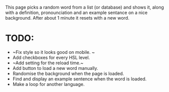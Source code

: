 This page picks a random word from a list (or database) and shows it, along with a definition, pronounciation and an example sentance on a nice background. After about 1 minute it resets with a new word.

# TODO:
- ~Fix style so it looks good on mobile. ~
- Add checkboxes for every HSL level.
- ~Add setting for the reload time.~
- Add button to load a new word manually.
- Randomise the background when the page is loaded.
- Find and display an example sentence when the word is loaded.
- Make a loop for another language. 
